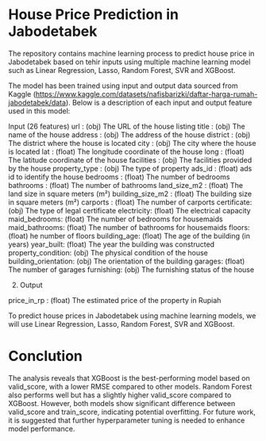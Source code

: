 # House Price Prediction in Jabodetabek

The repository contains machine learning process to predict house price in Jabodetabek based on tehir inputs using multiple machine learning model such as Linear Regression, Lasso, Random Forest, SVR and XGBoost.

The model has been trained using input and output data sourced from Kaggle (https://www.kaggle.com/datasets/nafisbarizki/daftar-harga-rumah-jabodetabek/data). Below is a description of each input and output feature used in this model:

Input (26 features)
url : (obj) The URL of the house listing
title : (obj) The name of the house
address : (obj) The address of the house
district : (obj) The district where the house is located
city : (obj) The city where the house is located
lat : (float) The longitude coordinate of the house
long : (float) The latitude coordinate of the house
facilities : (obj) The facilities provided by the house
property_type : (obj) The type of property
ads_id : (float) ads id to identify the house
bedrooms : (float) The number of bedrooms
bathrooms : (float) The number of bathrooms
land_size_m2 : (float) The land size in square meters (m²)
building_size_m2 : (float) The building size in square meters (m²)
carports : (float) The number of carports
certificate: (obj) The type of legal certificate
electricity: (float) The electrical capacity
maid_bedrooms: (float) The number of bedrooms for housemaids
maid_bathrooms: (float) The number of bathrooms for housemaids
floors: (float) he number of floors
building_age: (float) The age of the building (in years)
year_built: (float) The year the building was constructed
property_condition: (obj) The physical condition of the house
building_orientation: (obj) The orientation of the building
garages: (float) The number of garages
furnishing: (obj) The furnishing status of the house

2. Output

price_in_rp : (float) The estimated price of the property in Rupiah

To predict house prices in Jabodetabek using machine learning models, we will use Linear Regression, Lasso, Random Forest, SVR and XGBoost.

# Conclution
The analysis reveals that XGBoost is the best-performing model based on valid_score, with a lower RMSE compared to other models. Random Forest also performs well but has a slightly higher valid_score compared to XGBoost. However, both models show significant difference between valid_score and train_score, indicating potential overfitting. For future work, it is suggested that further hyperparameter tuning is needed to enhance model performance.
